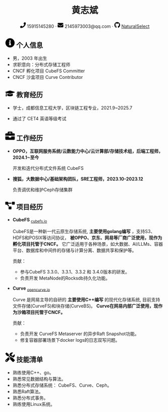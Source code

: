  <center>
     <h1>黄志斌</h1>
     <div>
         <span>
             <img src="assets/phone-solid.svg" width="18px">
             15915145280
         </span>
         ·
         <span>
             <img src="assets/envelope-solid.svg" width="18px">
             2145973003@qq.com
         </span>
         ·
         <span>
             <img src="assets/github-brands.svg" width="18px">
             <a href="https://github.com/NaturalSelect">NaturalSelect</a>
         </span>
         <!--
         之后考虑启用
         ·
         <span>
             <img src="assets/rss-solid.svg" width="18px">
             <a href="#">My Blog</a>
         </span> -->
     </div>
 </center>

 ## <img src="assets/info-circle-solid.svg" width="30px"> 个人信息

 - 男，2003 年出生
 - 求职意向：分布式存储工程师
 - CNCF 孵化项目 CubeFS Committer
 - CNCF 沙盒项目 Curve Contributor
 <!-- - 工作经验：0 年（校招可不填） -->
 <!-- - 期望薪资：0k（校招可不填） -->

## <img src="assets/graduation-cap-solid.svg" width="30px"> 教育经历

<!-- - 硕士，XXXX大学，计算机科学与技术专业，2016.9~2019.7 -->
- 学士，成都信息工程大学，区块链工程专业，2021.9~2025.7
<!-- - 绩点：***，年级前 100% -->
- 通过了 CET4 英语等级考试

## <img src="assets/briefcase-solid.svg" width="30px"> 工作经历

- **OPPO，互联网服务系统/云数能力中心/云计算部/存储技术组，后端工程师，2024.1~至今**

   开发和迭代分布式文件系统 CubeFS

- **搜狐，大数据中心/基础架构团队，SRE工程师，2023.10-2023.12**

   负责调优和维护Ceph存储集群

## <img src="assets/project-diagram-solid.svg" width="30px"> 项目经历

- **CubeFS** <sub><a href="https://cubefs.io/zh">cubefs.io</a></sub>

  CubeFS是一种新一代云原生存储系统, **主要使用golang编写** ，支持S3、HDFS和POSIX等访问协议， **被OPPO、京东、网易等厂商广泛使用，现作为孵化项目托管于CNCF。** 它广泛适用于各种场景，如大数据、AI/LLMs、容器平台、数据库和中间件的存储与计算分离、数据共享和保护等。

  贡献：
  * 参与CubeFS 3.3.0、3.3.1、3.3.2 和 3.4.0版本的研发。
  * 负责开发 MetaNode的Rocksdb持久化功能。

  <!-- 使用一两句话描述项目的主要功能，然后介绍自己在项目中的角色，解决了什么问题，使用什么方式解决，比别人的方法相比有什么优势（尽量用数据来说明）。 -->

- **Curve** <sub><a href="https://opencurve.io/Curve/HOME">opencurve.io</a> </sub>

  Curve 是网易主导的自研的 **主要使用C++编写** 的现代化存储系统, 目前支持文件存储(CurveFS)和块存储(CurveBS)。 **Curve在网易内部广泛使用，现作为沙箱项目托管于CNCF。**

  贡献：
  * 负责开发 CurveFS Metaserver 的异步Raft Snapshot功能。
  * 修复容器部署场景下docker logs的日志双写问题。


## <img src="assets/tools-solid.svg" width="30px"> 技能清单

- 熟练使用C++、go。
- 熟悉常见数据结构与算法。
- 熟悉分布式存储系统： CubeFS、Curve、Ceph。
- 熟悉Raft算法。
- 熟悉分布式事务。
- 熟练使用Linux系统。